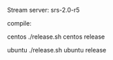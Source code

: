 Stream server: srs-2.0-r5

compile:

centos
    ./release.sh centos release
    
ubuntu
    ./release.sh ubuntu release
